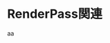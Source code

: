# RenderPass関連

aa
<!--stackedit_data:
eyJoaXN0b3J5IjpbNTIxNzU3MDI3LDc2ODg0ODgzNSwtMjY3MD
M4MzA5LDczMDk5ODExNl19
-->